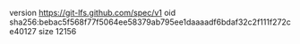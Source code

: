 version https://git-lfs.github.com/spec/v1
oid sha256:bebac5f568f77f5064ee58379ab795ee1daaaadf6bdaf32c2f111f272ce40127
size 12156
